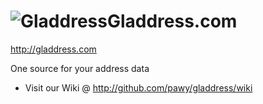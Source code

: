 ![Gladdress](https://raw.github.com/pawy/icons/master/gladdress/icon_048.png "URL Shortener")Gladdress.com
=========
http://gladdress.com

One source for your address data


- Visit our Wiki @ http://github.com/pawy/gladdress/wiki
